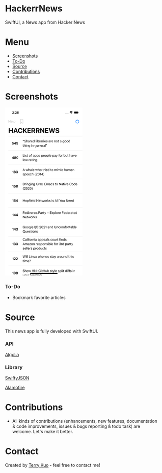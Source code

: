 # HackerrNews
SwiftUI, a News app from Hacker News


# Menu
* [Screenshots](#screenshots)
* [To-Do](#to-do)
* [Source](#source)
* [Contributions](#contributions)
* [Contact](#contact)


# Screenshots

<img src= "ReadmeSources/hackerrnewsscreen.png" width = 50% height = 50%>

### To-Do
* Bookmark favorite articles


# Source
This news app is fully developed with SwiftUI.

### API

[Algolia](https://hn.algolia.com/api)

### Library

[SwiftyJSON](https://github.com/SwiftyJSON/SwiftyJSON)

[Alamofire](https://github.com/Alamofire/Alamofire)

# Contributions

* All kinds of contributions (enhancements, new features, documentation & code improvements, issues & bugs reporting & todo task) are welcome. Let's make it better.

# Contact
Created by [Terry Kuo](https://twitter.com/ArgonYoYo) - feel free to contact me!
